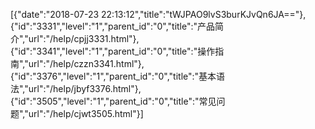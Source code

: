 [{"date":"2018-07-23 22:13:12","title":"tWJPAO9lvS3burKJvQn6JA=="},{"id":"3331","level":"1","parent_id":"0","title":"产品简介","url":"/help/cpjj3331.html"},{"id":"3341","level":"1","parent_id":"0","title":"操作指南","url":"/help/czzn3341.html"},{"id":"3376","level":"1","parent_id":"0","title":"基本语法","url":"/help/jbyf3376.html"},{"id":"3505","level":"1","parent_id":"0","title":"常见问题","url":"/help/cjwt3505.html"}]